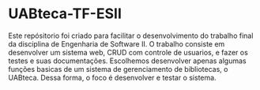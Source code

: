 # UABteca-TF-ESII
Este repósitorio foi criado para facilitar o desenvolvimento do trabalho final da disciplina de Engenharia de Software II. 
O trabalho consiste em desenvolver um sistema web, CRUD com controle de usuarios, e fazer os testes e suas documentações.
Escolhemos desenvolver apenas algumas funções basicas de um sistema de gerenciamento de bibliotecas, o UABteca. 
Dessa forma, o foco é desenvolver e testar o sistema.

